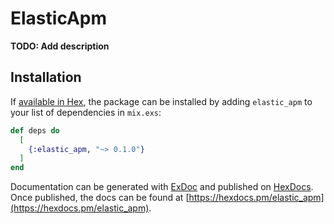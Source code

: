 # ElasticApm

**TODO: Add description**

## Installation

If [available in Hex](https://hex.pm/docs/publish), the package can be installed
by adding `elastic_apm` to your list of dependencies in `mix.exs`:

```elixir
def deps do
  [
    {:elastic_apm, "~> 0.1.0"}
  ]
end
```

Documentation can be generated with [ExDoc](https://github.com/elixir-lang/ex_doc)
and published on [HexDocs](https://hexdocs.pm). Once published, the docs can
be found at [https://hexdocs.pm/elastic_apm](https://hexdocs.pm/elastic_apm).

